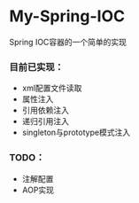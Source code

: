 # My-Spring-IOC
Spring IOC容器的一个简单的实现

### 目前已实现：
- xml配置文件读取
- 属性注入
- 引用依赖注入
- 递归引用注入
- singleton与prototype模式注入

### TODO：
- 注解配置
- AOP实现
